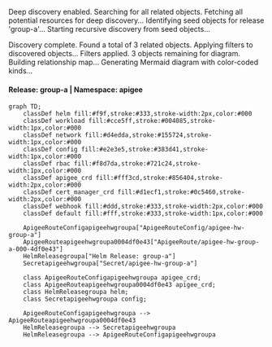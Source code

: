 Deep discovery enabled. Searching for all related objects.
Fetching all potential resources for deep discovery...
Identifying seed objects for release 'group-a'...
Starting recursive discovery from seed objects...

Discovery complete. Found a total of 3 related objects.
Applying filters to discovered objects...
Filters applied. 3 objects remaining for diagram.
Building relationship map...
Generating Mermaid diagram with color-coded kinds...

#### Release: group-a | Namespace: apigee
```mermaid
graph TD;
    classDef helm fill:#f9f,stroke:#333,stroke-width:2px,color:#000
    classDef workload fill:#cce5ff,stroke:#004085,stroke-width:1px,color:#000
    classDef network fill:#d4edda,stroke:#155724,stroke-width:1px,color:#000
    classDef config fill:#e2e3e5,stroke:#383d41,stroke-width:1px,color:#000
    classDef rbac fill:#f8d7da,stroke:#721c24,stroke-width:1px,color:#000
    classDef apigee_crd fill:#fff3cd,stroke:#856404,stroke-width:2px,color:#000
    classDef cert_manager_crd fill:#d1ecf1,stroke:#0c5460,stroke-width:2px,color:#000
    classDef webhook fill:#ddd,stroke:#333,stroke-width:2px,color:#000
    classDef default fill:#fff,stroke:#333,stroke-width:1px,color:#000

    ApigeeRouteConfigapigeehwgroupa["ApigeeRouteConfig/apigee-hw-group-a"]
    ApigeeRouteapigeehwgroupa0004df0e43["ApigeeRoute/apigee-hw-group-a-000-4df0e43"]
    HelmReleasegroupa["Helm Release: group-a"]
    Secretapigeehwgroupa["Secret/apigee-hw-group-a"]

    class ApigeeRouteConfigapigeehwgroupa apigee_crd;
    class ApigeeRouteapigeehwgroupa0004df0e43 apigee_crd;
    class HelmReleasegroupa helm;
    class Secretapigeehwgroupa config;

    ApigeeRouteConfigapigeehwgroupa --> ApigeeRouteapigeehwgroupa0004df0e43
    HelmReleasegroupa --> Secretapigeehwgroupa
    HelmReleasegroupa --> ApigeeRouteConfigapigeehwgroupa
```
